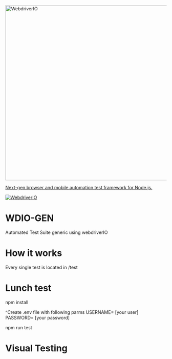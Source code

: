 <a  href="https://webdriver.io/">
    <img alt="WebdriverIO" src="https://camo.githubusercontent.com/7eedc7d3e70767edeb1f6266ebfa12d85260d4ea/687474703a2f2f7777772e63687269737469616e2d62726f6d616e6e2e636f6d2f7764696f2e706e67" width="546" data-canonical-src="http://www.christian-bromann.com/wdio.png" style="max-width:100%;">
    <p>
    Next-gen browser and mobile automation test framework for Node.js.
    </p>
    <img alt="WebdriverIO" src="https://img.shields.io/badge/tested%20with-webdriver.io-%23ea5906">
</a>

# WDIO-GEN

Automated Test Suite generic using webdriverIO


# How it works

Every single test is located in /test

# Lunch test

npm install

^Create .env file with following parms
USERNAME= [your user]
PASSWORD= [your password]

npm run test

# Visual Testing 